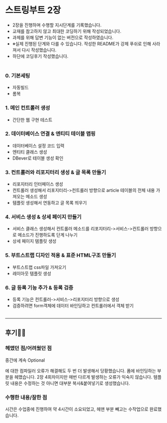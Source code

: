 # 스트링부트 2장
- 2장을 진행하며 수행할 지시단계를 기록했습니다.
- 교재를 참고하지 않고 최대한 코딩하기 위해 작성되었습니다.
- 과제를 위해 답변 기능이 없는 버전으로 작성하였습니다.
- ※실제 진행된 단계와 다를 수 있습니다. 작성한 README가 강제 푸쉬로 인해 사라져서 다시 작성했습니다.
- 하단에 코딩후기 작성했습니다.
<br><Br>

### 0. 기본세팅
- 자동빌드
- 롬복

### 1. 메인 컨트롤러 생성
- 간단한 웹 구현 테스트
### 2. 데이터베이스 연결 & 엔티티 테이블 맵핑
- 데이터베이스 설정 코드 입력
- 엔티티 클래스 생성
- DBever로 테이블 생성 확인
### 3. 컨트롤러와 리포지터리 생성 & 글 목록 만들기
- 리포지터리 인터페이스 생성
- 컨트롤러 생성해서 리포지터리->컨트롤러 방향으로 article 테이블의 전체 내용 가져오는 메소드 생성
- 템플릿 생성해서 연동하고 글 목록 띄우기
### 4. 서비스 생성 & 상세 페이지 만들기
- 서비스 클래스 생성해서 컨트롤러 메소드를 리포지터리->서비스->컨트롤러 방향으로 메소드가 진행하도록 단계 나누기
- 상세 페이지 템플릿 생성
### 5. 부트스트랩 디자인 적용 & 표준 HTML구조 만들기
- 부트스트랩 css파일 가져오기
- 레이아웃 템플릿 생성
### 6. 글 등록 기능 추가 & 등록 검증
- 등록 기능은 컨트롤러->서비스->리포지터리 방향으로 생성
- 검증하려면 form객체에 데이터 바인딩하고 컨트롤러에서 객체 받기
<br><br>

---
## 후기🤗🤔
### 헤맸던 점/어려웠던 점
중간에 계속 Optional<Article>에 대한 컴파일러 오류가 해결해도 두 번 더 발생해서 당황했습니다.
폼에 바인딩하는 부분을 헤맸습니다.
2장 4회차이지만 매번 다르게 발생하는 오류가 익숙지 않습니다.
템플릿 내용은 수정하는 것 아니면 대부분 복사&붙여넣기로 생성했습니다.

### 수행한 내용/잘한 점
시간은 수업중에 진행하여 약 4시간이 소요되었고, 헤맨 부분 빼고는 수작업으로 완료했습니다.
